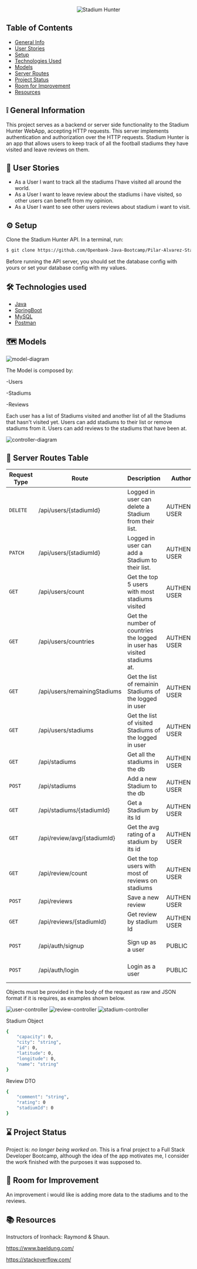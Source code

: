 <!-- PROJECT LOGO -->
<br />
<div align="center">
   <img src="logo.png" alt="Stadium Hunter">
</div>


## Table of Contents
* [General Info](#general-information)
* [User Stories](#user-stories)
* [Setup](#setup)
* [Technologies Used](#technologies-used)
* [Models](#models)
* [Server Routes](#server-routes-table)
* [Project Status](#project-status)
* [Room for Improvement](#room-for-improvement)
* [Resources](#resources)



## :grey_exclamation: General Information
This project serves as a backend or server side functionality to the Stadium Hunter WebApp, accepting HTTP requests.
This server implements authentication and authorization over the HTTP requests.
Stadium Hunter is an app that allows users to keep track of all the football stadiums they have visited and leave reviews on them.

## :girl: User Stories
* As a User I want to track all the stadiums I'have visited all around the world.
* As a User I want to leave review about the stadiums i have visited, so other users can benefit from my opinion.
* As a User I want to see other users reviews about stadium i want to visit.


## :gear: Setup

  Clone the Stadium Hunter API. In a terminal, run:
```bash
$ git clone https://github.com/Openbank-Java-Bootcamp/Pilar-Alvarez-Stadium-Hunter-Server
```

  Before running the API server, you should set the database config with yours or set your database config with my values.


## :hammer_and_wrench: Technologies used

* [Java](https://www.java.com/es/)
* [SpringBoot](https://spring.io/projects/spring-boot)
* [MySQL](https://www.mysql.com/)
* [Postman](https://www.postman.com/)


## :world_map: Models

![model-diagram](model-diagram.png)

The Model is composed by:

-Users

-Stadiums

-Reviews


Each user has a list of Stadiums visited and another list of all the Stadiums that hasn't visited yet.
Users can add stadiums to their list or remove stadiums from it.
Users can add reviews to the stadiums that have been at.

![controller-diagram](controller-diagram.png)

## :key: Server Routes Table
 
| Request Type  | Route                        | Description                                              | Authorization       | Requested Data            |
| ------------- | -----------------------------| ---------------------------------------------------------|---------------------|---------------------------|
| `DELETE`      | /api/users/{stadiumId}       | Logged in user can delete a Stadium from their list.     | AUTHENTICATED USER  |Stadium Id        |
| `PATCH`       | /api/users/{stadiumId}       | Logged in user can add a Stadium to their list.          | AUTHENTICATED USER  |Stadium Id   |
| `GET`         | /api/users/count             | Get the top 5 users with most stadiums visited           | AUTHENTICATED USER  |   |
| `GET`         | /api/users/countries         | Get the number of countries the logged in user has visited stadiums at. | AUTHENTICATED USER  |    |
| `GET`         | /api/users/remainingStadiums | Get the list of remainin Stadiums of the logged in user  | AUTHENTICATED USER  |    |
| `GET`         | /api/users/stadiums          | Get the list of visited Stadiums of the logged in user   | AUTHENTICATED USER  ||
| `GET`         | /api/stadiums                | Get all the stadiums in the db                           | AUTHENTICATED USER  ||
| `POST`        | /api/stadiums                | Add a new Stadium to the db                              | AUTHENTICATED USER  |Stadium Object|
| `GET`         | /api/stadiums/{stadiumId}    | Get a Stadium by its Id                                  | AUTHENTICATED USER  |StadiumId|
| `GET`         | /api/review/avg/{stadiumId}  | Get the avg rating of a stadium by its id                | AUTHENTICATED USER  |StadiumId|
| `GET`         | /api/review/count            | Get the top users with most of reviews on stadiums       | AUTHENTICATED USER  ||
| `POST`        | /api/reviews                 | Save a new review                                        | AUTHENTICATED USER  |ReviewDTO object|
| `GET`         | /api/reviews/{stadiumId}     | Get review by stadium Id                                 | AUTHENTICATED USER  |StadiumId|
| `POST`        | /api/auth/signup             | Sign up as a user                                        | PUBLIC              |Email, Password & Name   |
| `POST`        | /api/auth/login              | Login as a user                                          | PUBLIC              |Email, Password & Name   |



Objects must be provided in the body of the request as raw and JSON format if it is requires, as examples shown below.

![user-controller](usercontroller.JPG)
![review-controller](reviewcontroller.JPG)
![stadium-controller](stadiumcontroller.JPG)


Stadium Object

```bash
{
    "capacity": 0,
    "city": "string",
    "id": 0,
    "latitude": 0,
    "longitude": 0,
    "name": "string"
}
```

Review DTO

```bash
{
    "comment": "string",
    "rating": 0
    "stadiumId": 0
}
```

## :hourglass: Project Status
Project is: _no longer being worked on_.
This is a final project to a Full Stack Developer Bootcamp, although the idea of ​​the app motivates me, I consider the work finished with the purposes it was supposed to.


## :rocket: Room for Improvement
An improvement i would like is adding more data to the stadiums and to the reviews.


## :books: Resources

Instructors of Ironhack: Raymond & Shaun.

https://www.baeldung.com/

https://stackoverflow.com/
